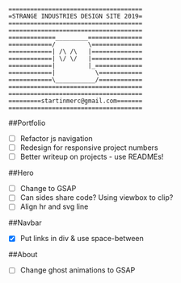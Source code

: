 ```
=====================================
=STRANGE INDUSTRIES DESIGN SITE 2019=
=====================================
=====================================
=============_________===============
============/         \==============
============| /\ /\   |==============
============| \/ \/   |==============
============|         |_=============
============|           \============
============\___________/============
=====================================
=====================================
=========startinmerc@gmail.com=======
=====================================
```

##Portfolio
- [ ] Refactor js navigation
- [ ] Redesign for responsive project numbers
- [ ] Better writeup on projects - use READMEs!

##Hero
- [ ] Change to GSAP
- [ ] Can sides share code? Using viewbox to clip?
- [ ] Align hr and svg line

##Navbar
- [x] Put links in div & use space-between

##About
- [ ] Change ghost animations to GSAP